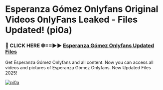 # Esperanza Gómez Onlyfans Original Videos 0nlyFans Leaked - Files Updated! (pi0a)

<h3>🔴 CLICK HERE 🌐==►► <a href="https://tinyurl.com/ehrbuxhb" rel="nofollow">Esperanza Gómez Onlyfans Updated Files</a></h3>

Get Esperanza Gómez Onlyfans and all content. Now you can access all videos and pictures of Esperanza Gómez Onlyfans. New Updated Files 2025!

[![pi0a](https://i.imgur.com/lVYEuWS.gif)](https://tinyurl.com/ehrbuxhb)
